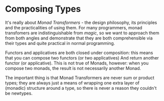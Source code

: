 # Composing Types

It's really about _Monad Transformers_ - the design philosophy, 
its principles and the practicalities of using them. For many 
programmers, monad transfomers are indistinguishable from _magic_,
so we want to approach them from both angles and demonstrate that they 
are both comprehensible via their types and quite practical in normal 
programming.

Functors and applicatives are both closed under composition: this
means that you can compose two functors (or two applicatives) And return 
another functor (or applicative). This is not true of Monads, however:
when you compose two monads, the result is not necessarily another Monad.


The important thing is that Monad Transformers are never sum or product types;
they are always just a means of wrapping one extra layer of (monadic) structure 
around a type, so there is never a reason they couldn't be newtypes.












